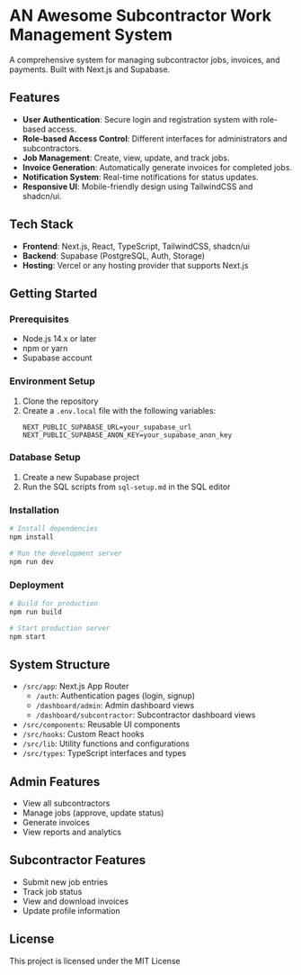 # AN Awesome Subcontractor Work Management System

A comprehensive system for managing subcontractor jobs, invoices, and payments. Built with Next.js and Supabase.

## Features

- **User Authentication**: Secure login and registration system with role-based access.
- **Role-based Access Control**: Different interfaces for administrators and subcontractors.
- **Job Management**: Create, view, update, and track jobs.
- **Invoice Generation**: Automatically generate invoices for completed jobs.
- **Notification System**: Real-time notifications for status updates.
- **Responsive UI**: Mobile-friendly design using TailwindCSS and shadcn/ui.

## Tech Stack

- **Frontend**: Next.js, React, TypeScript, TailwindCSS, shadcn/ui
- **Backend**: Supabase (PostgreSQL, Auth, Storage)
- **Hosting**: Vercel or any hosting provider that supports Next.js

## Getting Started

### Prerequisites

- Node.js 14.x or later
- npm or yarn
- Supabase account

### Environment Setup

1. Clone the repository
2. Create a `.env.local` file with the following variables:
   ```
   NEXT_PUBLIC_SUPABASE_URL=your_supabase_url
   NEXT_PUBLIC_SUPABASE_ANON_KEY=your_supabase_anon_key
   ```

### Database Setup

1. Create a new Supabase project
2. Run the SQL scripts from `sql-setup.md` in the SQL editor

### Installation

```bash
# Install dependencies
npm install

# Run the development server
npm run dev
```

### Deployment

```bash
# Build for production
npm run build

# Start production server
npm start
```

## System Structure

- `/src/app`: Next.js App Router
  - `/auth`: Authentication pages (login, signup)
  - `/dashboard/admin`: Admin dashboard views
  - `/dashboard/subcontractor`: Subcontractor dashboard views
- `/src/components`: Reusable UI components
- `/src/hooks`: Custom React hooks
- `/src/lib`: Utility functions and configurations
- `/src/types`: TypeScript interfaces and types

## Admin Features

- View all subcontractors
- Manage jobs (approve, update status)
- Generate invoices
- View reports and analytics

## Subcontractor Features

- Submit new job entries
- Track job status
- View and download invoices
- Update profile information

## License

This project is licensed under the MIT License
